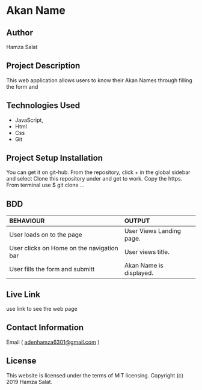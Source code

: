 # Akan Name

## Author
Hamza Salat    

## Project Description
This web application allows users to know their Akan Names through filling the form and 

## Technologies Used

* JavaScript,
* Html
* Css   
* Git 

## Project Setup Installation

You can get it on git-hub. From the repository, click + in the global sidebar and select Clone this repository under and get to work. Copy the https. From terminal use $ git clone ...

## BDD    
 
| BEHAVIOUR | OUTPUT|
|:------------------|:-----------|
| User loads on to the page  |  User Views Landing page. |
| User clicks on Home on the navigation bar  | User views title. |
| User fills the form and submitt | Akan Name is displayed.  | 

## Live Link

use link to see the web page


## Contact Information

Email ( adenhamza6301@gmail.com )

## License

This website is licensed under the terms of MIT licensing. Copyright (c) 2019 Hamza Salat.
